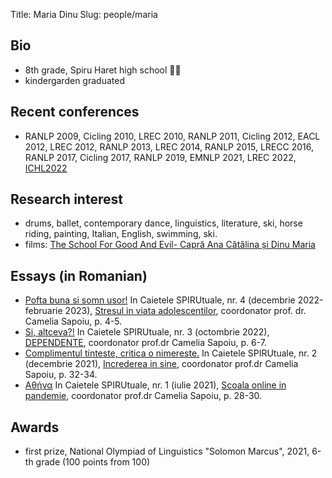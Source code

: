 ﻿Title: Maria Dinu
Slug: people/maria


## Bio
- 8th grade, Spiru Haret high school 🌋🎹
- kindergarden graduated

## Recent conferences

- RANLP 2009, Cicling 2010, LREC 2010, RANLP 2011, Cicling 2012, EACL 2012, LREC 2012, RANLP 2013, LREC 2014, RANLP 2015, LRECC 2016, RANLP 2017, Cicling 2017, RANLP 2019, EMNLP 2021, LREC 2022, [ICHL2022](https://ichl.ling-phil.ox.ac.uk/)

## Research interest

- drums, ballet, contemporary dance, linguistics, literature, ski, horse riding, painting, Italian, English, swimming, ski.
- films: [The School For Good And Evil- Capră Ana Cătălina și Dinu Maria](https://youtu.be/HyCwBRQdvI0)

## Essays (in Romanian)
- [Pofta buna si somn usor!](https://online.fliphtml5.com/hhxls/fgwb/#p=7) In Caietele SPIRUtuale, nr. 4 (decembrie 2022-februarie 2023), [Stresul in viata adolescentilor](https://online.fliphtml5.com/hhxls/fgwb/#p=1), coordonator prof. dr. Camelia Sapoiu, p. 4-5.
- [Si, altceva?!](https://online.fliphtml5.com/hhxls/xtor/#p=8) In Caietele SPIRUtuale, nr. 3 (octombrie 2022), [DEPENDENTE](https://online.fliphtml5.com/hhxls/xtor/#p=1), coordonator prof.dr Camelia Sapoiu, p. 6-7.
- [Complimentul tinteste, critica o nimereste.](https://online.fliphtml5.com/dykpe/lfvy/#p=35) In Caietele SPIRUtuale, nr. 2 (decembrie 2021), [Increderea in sine](https://online.fliphtml5.com/dykpe/lfvy/#p=1), coordonator prof.dr Camelia Sapoiu, p. 32-34.
- [Αθήνα](https://online.fliphtml5.com/hhxls/nvwd/#p=31) In Caietele SPIRUtuale, nr. 1 (iulie 2021), [Scoala online in pandemie](https://online.fliphtml5.com/hhxls/nvwd/#p=1), coordonator prof.dr Camelia Sapoiu, p. 28-30.
## Awards

- first prize, National Olympiad of Linguistics "Solomon Marcus", 2021, 6-th grade (100 points from 100)
